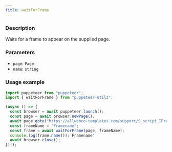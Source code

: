```yaml
---
title: waitForFrame
---
```


### Description

Waits for a frame to appear on the supplied page.

### Parameters

- `page`: `Page`
- `name`: `string`

### Usage example

```js
import puppeteer from "puppeteer";
import { waitForFrame } from "puppeteer-utilz";

(async () => {
  const browser = await puppeteer.launch();
  const page = await browser.newPage();
  await page.goto("https://allwebco-templates.com/support/S_script_IFrame.htm");
  const frameName = "Framename";
  const frame = await waitForFrame(page, frameName);
  console.log(frame.name()); Framename'
  await browser.close();
})();
```
